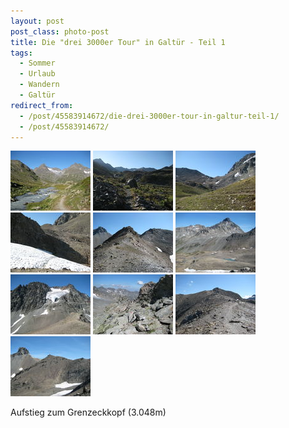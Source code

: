 ```yaml
---
layout: post
post_class: photo-post
title: Die "drei 3000er Tour" in Galtür - Teil 1
tags:
  - Sommer
  - Urlaub
  - Wandern
  - Galtür
redirect_from:
  - /post/45583914672/die-drei-3000er-tour-in-galtur-teil-1/
  - /post/45583914672/
---
```

[![](/photos/2009-08-19-01-th.jpg)](/photos/2009-08-19-01-hd.jpg)
[![](/photos/2009-08-19-02-th.jpg)](/photos/2009-08-19-02-hd.jpg)
[![](/photos/2009-08-19-03-th.jpg)](/photos/2009-08-19-03-hd.jpg)
[![](/photos/2009-08-19-04-th.jpg)](/photos/2009-08-19-04-hd.jpg)
[![](/photos/2009-08-19-05-th.jpg)](/photos/2009-08-19-05-hd.jpg)
[![](/photos/2009-08-19-06-th.jpg)](/photos/2009-08-19-06-hd.jpg)
[![](/photos/2009-08-19-07-th.jpg)](/photos/2009-08-19-07-hd.jpg)
[![](/photos/2009-08-19-08-th.jpg)](/photos/2009-08-19-08-hd.jpg)
[![](/photos/2009-08-19-09-th.jpg)](/photos/2009-08-19-09-hd.jpg)
[![](/photos/2009-08-19-10-th.jpg)](/photos/2009-08-19-10-hd.jpg)

Aufstieg zum Grenzeckkopf (3.048m)
